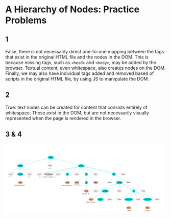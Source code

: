 # A Hierarchy of Nodes: Practice Problems

## 1

False, there is not necessarily direct one-to-one mapping between the tags that exist in the original HTML file and the nodes in the DOM. This is because missing tags, such as `<head>` and `<body>`, may be added by the browser. Textual content, even whitespace, also creates nodes on the DOM. Finally, we may also have individual tags added and removed based of scripts in the original HTML file, by using JS to manipulate the DOM.

## 2

True: text nodes can be created for content that consists entirely of whitespace. These exist in the DOM, but are not necessarily visually represented when the page is rendered in the browser.

## 3 & 4

![Map of the DOM for given HTML](./map_of_dom.png)
